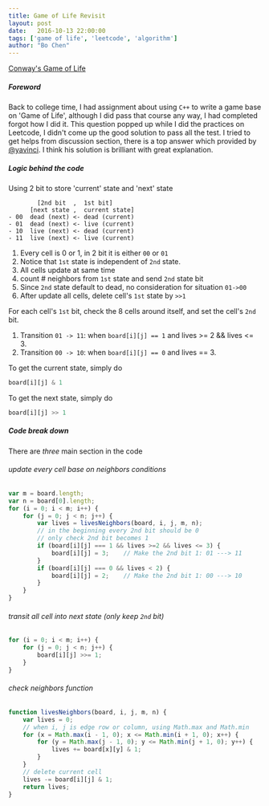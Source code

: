 ```yaml
---
title: Game of Life Revisit
layout: post
date:   2016-10-13 22:00:00 
tags: ['game of life', 'leetcode', 'algorithm']
author: "Bo Chen"
---
```

[Conway's Game of Life](https://en.wikipedia.org/wiki/Conway%27s_Game_of_Life)

##### Foreword
Back to college time, I had assignment about using `C++` to write a game base on 'Game of Life', although I did pass that course any way, I had completed forgot how I did it. This question popped up while I did the practices on Leetcode,  I didn't come up the good solution to pass all the test. I tried to get helps from discussion section, there is a top answer which provided by [@yavinci](https://discuss.leetcode.com/topic/29054/easiest-java-solution-with-explanation). I think his solution is brilliant with great explanation. 

##### Logic behind the code
Using 2 bit to store 'current' state and 'next' state
~~~
        [2nd bit  ,  1st bit] 
      [next state ,  current state]
- 00  dead (next) <- dead (current)
- 01  dead (next) <- live (current)  
- 10  live (next) <- dead (current)  
- 11  live (next) <- live (current)
~~~

1. Every cell is 0 or 1, in 2 bit it is either `00` or `01`
2. Notice that `1st` state is independent of `2nd` state.
3. All cells update at same time
4. count # neighbors from `1st` state and send `2nd` state bit
5. Since `2nd` state default to dead, no consideration for situation `01->00`
6. After update all cells, delete cell's `1st` state by `>>1`

For each cell's `1st` bit, check the 8 cells around itself, and set the cell's `2nd` bit.

1. Transition `01 -> 11`: when `board[i][j] == 1` and lives >= 2 && lives <= 3.
2. Transition `00 -> 10`: when `board[i][j] == 0` and lives == 3.

To get the current state, simply do
~~~js
board[i][j] & 1
~~~
To get the next state, simply do
~~~js
board[i][j] >> 1
~~~

##### Code break down
There are *three* main section in the code

###### update every cell base on neighbors conditions
~~~js
var m = board.length;
var n = board[0].length;
for (i = 0; i < m; i++) {
    for (j = 0; j < n; j++) {
        var lives = livesNeighbors(board, i, j, m, n);
        // in the beginning every 2nd bit should be 0
        // only check 2nd bit becomes 1
        if (board[i][j] === 1 && lives >=2 && lives <= 3) {
            board[i][j] = 3;    // Make the 2nd bit 1: 01 ---> 11
        }
        if (board[i][j] === 0 && lives < 2) {
            board[i][j] = 2;    // Make the 2nd bit 1: 00 ---> 10
        }
    }
}
~~~

###### transit all cell into next state (only keep `2nd` bit)
~~~js
for (i = 0; i < m; i++) {
    for (j = 0; j < n; j++) {
        board[i][j] >>= 1;
    }
}
~~~

###### check neighbors function
~~~js
function livesNeighbors(board, i, j, m, n) {
    var lives = 0;
    // when i, j is edge row or column, using Math.max and Math.min
    for (x = Math.max(i - 1, 0); x <= Math.min(i + 1, 0); x++) {
        for (y = Math.max(j - 1, 0); y <= Math.min(j + 1, 0); y++) {
            lives += board[x][y] & 1;
        }
    }
    // delete current cell
    lives -= board[i][j] & 1;
    return lives;
}
~~~
